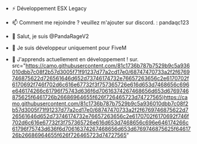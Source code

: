 - ⚡ Développement ESX Legacy 
- 📫 Comment me rejoindre ? veuillez m'ajouter sur discord. : pandaqc123

- 👋 Salut, je suis @PandaRageV2
- 👀 Je suis développeur uniquement pour FiveM
- 🌱 J'apprends actuellement en développement ! sur.
src="https://camo.githubusercontent.com/81c1736b787b7529b9c5a936010dbb7c08f2b57d3005f71f91237d77a2cd17e0/68747470733a2f2f6769746875622d726561646d652d73746174732e76657263656c2e6170702f6170692f746f702d6c616e67732f3f757365726e616d653d7468656c696e646174266c61796f75743d636f6d70616374267468656d653d6769746875625f6461726b26686964655f626f726465723d74727565)https://camo.githubusercontent.com/81c1736b787b7529b9c5a936010dbb7c08f2b57d3005f71f91237d77a2cd17e0/68747470733a2f2f6769746875622d726561646d652d73746174732e76657263656c2e6170702f6170692f746f702d6c616e67732f3f757365726e616d653d7468656c696e646174266c61796f75743d636f6d70616374267468656d653d6769746875625f6461726b26686964655f626f726465723d74727565"

<!---
PandaRageV2/PandaRageV2 est un référentiel ✨ spécial ✨ car son `README.md` (ce fichier) apparaît sur votre profil GitHub.
Vous pouvez cliquer sur le lien Aperçu pour examiner vos modifications.
--->
